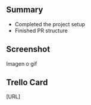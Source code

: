 ## Summary

- Completed the project setup
- Finished PR structure

## Screenshot

Imagen o gif

## Trello Card

[URL]
